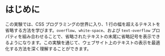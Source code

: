 # はじめに

この実験では、CSS プログラミングの世界に入り、1 行の幅を超えるテキストを省略する方法を学びます。`overflow`、`white-space`、および `text-overflow` プロパティを組み合わせることで、省略されたテキストの末尾に省略記号を表示できるようになります。この実験を通じて、ウェブサイト上のテキストの表示を最適化する方法を深く理解することができます。
